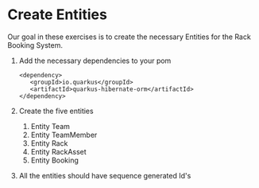 # Create Entities

Our goal in these exercises is to create the necessary Entities for the Rack Booking System.

1. Add the necessary dependencies to your pom
   ````
   <dependency>
      <groupId>io.quarkus</groupId>
      <artifactId>quarkus-hibernate-orm</artifactId>
   </dependency>
   ````
2. Create the five entities
    1. Entity Team
    2. Entity TeamMember
    3. Entity Rack
    4. Entity RackAsset
    5. Entity Booking

3. All the entities should have sequence generated Id's
